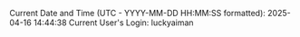 Current Date and Time (UTC - YYYY-MM-DD HH:MM:SS formatted): 2025-04-16 14:44:38
Current User's Login: luckyaiman
